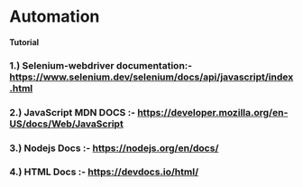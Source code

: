 # Automation
#### Tutorial
### 1.) Selenium-webdriver documentation:- https://www.selenium.dev/selenium/docs/api/javascript/index.html
### 2.) JavaScript MDN DOCS :- https://developer.mozilla.org/en-US/docs/Web/JavaScript 
### 3.) Nodejs Docs :- https://nodejs.org/en/docs/
### 4.) HTML Docs :- https://devdocs.io/html/
